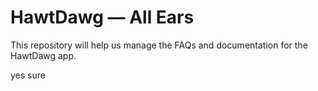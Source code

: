 # HawtDawg — All Ears

This repository will help us manage the FAQs and documentation for the HawtDawg app.

yes sure

